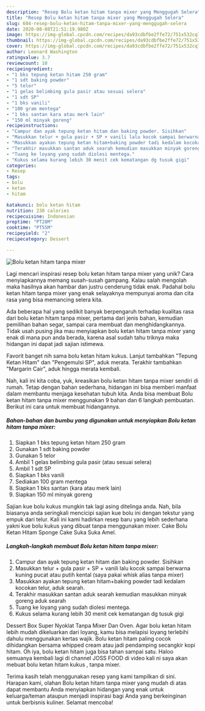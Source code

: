 ```yaml
---
description: "Resep Bolu ketan hitam tanpa mixer yang Menggugah Selera"
title: "Resep Bolu ketan hitam tanpa mixer yang Menggugah Selera"
slug: 604-resep-bolu-ketan-hitam-tanpa-mixer-yang-menggugah-selera
date: 2020-08-08T21:51:19.980Z
image: https://img-global.cpcdn.com/recipes/da93cdbfbe2ffe72/751x532cq70/bolu-ketan-hitam-tanpa-mixer-foto-resep-utama.jpg
thumbnail: https://img-global.cpcdn.com/recipes/da93cdbfbe2ffe72/751x532cq70/bolu-ketan-hitam-tanpa-mixer-foto-resep-utama.jpg
cover: https://img-global.cpcdn.com/recipes/da93cdbfbe2ffe72/751x532cq70/bolu-ketan-hitam-tanpa-mixer-foto-resep-utama.jpg
author: Leonard Washington
ratingvalue: 3.7
reviewcount: 10
recipeingredient:
- "1 bks tepung ketan hitam 250 gram"
- "1 sdt baking powder"
- "5 telor"
- "1 gelas belimbing gula pasir atau sesuai selera"
- "1 sdt SP"
- "1 bks vanili"
- "100 gram mentega"
- "1 bks santan kara atau merk lain"
- "150 ml minyak goreng"
recipeinstructions:
- "Campur dan ayak tepung ketan hitam dan baking powder. Sisihkan"
- "Masukkan telur + gula pasir + SP + vanili lalu kocok sampai berwarna kuning pucat atau putih kental (saya pakai whisk alias tanpa mixer)"
- "Masukkan ayakan tepung ketan hitam+baking powder tadi kedalam kocokan telur, aduk searah."
- "Terakhir masukkan santan aduk searah kemudian masukkan minyak goreng aduk searah"
- "Tuang ke loyang yang sudah diolesi mentega."
- "Kukus selama kurang lebih 30 menit cek kematangan dg tusuk gigi"
categories:
- Resep
tags:
- bolu
- ketan
- hitam

katakunci: bolu ketan hitam 
nutrition: 230 calories
recipecuisine: Indonesian
preptime: "PT28M"
cooktime: "PT55M"
recipeyield: "2"
recipecategory: Dessert

---
```



![Bolu ketan hitam tanpa mixer](https://img-global.cpcdn.com/recipes/da93cdbfbe2ffe72/751x532cq70/bolu-ketan-hitam-tanpa-mixer-foto-resep-utama.jpg)

Lagi mencari inspirasi resep bolu ketan hitam tanpa mixer yang unik? Cara menyiapkannya memang susah-susah gampang. Kalau salah mengolah maka hasilnya akan hambar dan justru cenderung tidak enak. Padahal bolu ketan hitam tanpa mixer yang enak selayaknya mempunyai aroma dan cita rasa yang bisa memancing selera kita.

Ada beberapa hal yang sedikit banyak berpengaruh terhadap kualitas rasa dari bolu ketan hitam tanpa mixer, pertama dari jenis bahan, kemudian pemilihan bahan segar, sampai cara membuat dan menghidangkannya. Tidak usah pusing jika mau menyiapkan bolu ketan hitam tanpa mixer yang enak di mana pun anda berada, karena asal sudah tahu triknya maka hidangan ini dapat jadi sajian istimewa.

Favorit banget nih sama bolu ketan hitam kukus. Lanjut tambahkan &#34;Tepung Ketan Hitam&#34; dan &#34;Pengemulsi SP&#34;, aduk merata. Terakhir tambahkan &#34;Margarin Cair&#34;, aduk hingga merata kembali.


Nah, kali ini kita coba, yuk, kreasikan bolu ketan hitam tanpa mixer sendiri di rumah. Tetap dengan bahan sederhana, hidangan ini bisa memberi manfaat dalam membantu menjaga kesehatan tubuh kita. Anda bisa membuat Bolu ketan hitam tanpa mixer menggunakan 9 bahan dan 6 langkah pembuatan. Berikut ini cara untuk membuat hidangannya.

<!--inarticleads1-->

##### Bahan-bahan dan bumbu yang digunakan untuk menyiapkan Bolu ketan hitam tanpa mixer:

1. Siapkan 1 bks tepung ketan hitam 250 gram
1. Gunakan 1 sdt baking powder
1. Gunakan 5 telor
1. Ambil 1 gelas belimbing gula pasir (atau sesuai selera)
1. Ambil 1 sdt SP
1. Siapkan 1 bks vanili
1. Sediakan 100 gram mentega
1. Siapkan 1 bks santan (kara atau merk lain)
1. Siapkan 150 ml minyak goreng


Sajian kue bolu kukus mungkin tak lagi asing ditelinga anda. Nah, bila biasanya anda seringkali mencicipi sajian kue bolu ini dengan tekstur yang empuk dari telur. Kali ini kami hadirkan resep baru yang lebih sederhana yakni kue bolu kukus yang dibuat tanpa menggunakan mixer. Cake Bolu Ketan Hitam Sponge Cake Suka Suka Amel. 

<!--inarticleads2-->

##### Langkah-langkah membuat Bolu ketan hitam tanpa mixer:

1. Campur dan ayak tepung ketan hitam dan baking powder. Sisihkan
1. Masukkan telur + gula pasir + SP + vanili lalu kocok sampai berwarna kuning pucat atau putih kental (saya pakai whisk alias tanpa mixer)
1. Masukkan ayakan tepung ketan hitam+baking powder tadi kedalam kocokan telur, aduk searah.
1. Terakhir masukkan santan aduk searah kemudian masukkan minyak goreng aduk searah
1. Tuang ke loyang yang sudah diolesi mentega.
1. Kukus selama kurang lebih 30 menit cek kematangan dg tusuk gigi


Dessert Box Super Nyoklat Tanpa Mixer Dan Oven. Agar bolu ketan hitam lebih mudah dikeluarkan dari loyang, kamu bisa melapisi loyang terlebihi dahulu menggunakan kertas wajik. Bolu ketan hitam paling cocok dihidangkan bersama whipped cream atau jadi pendamping secangkir kopi hitam. Oh iya, bolu ketan hitam juga bisa tahan sampai satu. Haloo semuanya kembali lagi di channel JOSS FOOD di video kali ni saya akan mebuat bolu ketan hitam kukus , tanpa mixer. 

Terima kasih telah menggunakan resep yang kami tampilkan di sini. Harapan kami, olahan Bolu ketan hitam tanpa mixer yang mudah di atas dapat membantu Anda menyiapkan hidangan yang enak untuk keluarga/teman ataupun menjadi inspirasi bagi Anda yang berkeinginan untuk berbisnis kuliner. Selamat mencoba!
